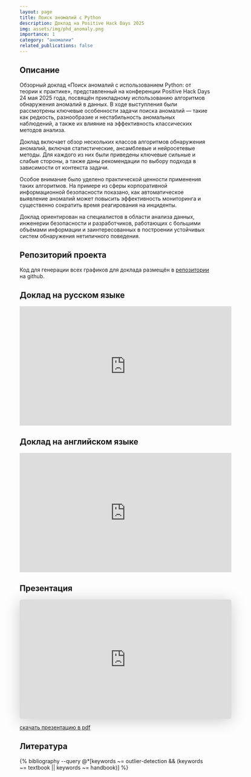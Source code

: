 ```yaml
---
layout: page
title: Поиск аномалий c Python
description: Доклад на Positive Hack Days 2025
img: assets/img/phd_anomaly.png
importance: 1
category: "аномалии"
related_publications: false
---
```


## Описание

Обзорный доклад «Поиск аномалий с использованием Python: от теории к практике», представленный на конференции Positive Hack Days 24 мая 2025 года, посвящён прикладному использованию алгоритмов обнаружения аномалий в данных. В ходе выступления были рассмотрены ключевые особенности задачи поиска аномалий — такие как редкость, разнообразие и нестабильность аномальных наблюдений, а также их влияние на эффективность классических методов анализа.

Доклад включает обзор нескольких классов алгоритмов обнаружения аномалий, включая статистические, ансамблевые и нейросетевые методы. Для каждого из них были приведены ключевые сильные и слабые стороны, а также даны рекомендации по выбору подхода в зависимости от контекста задачи.

Особое внимание было уделено практической ценности применения таких алгоритмов. На примере из сферы корпоративной информационной безопасности показано, как автоматическое выявление аномалий может повысить эффективность мониторинга и существенно сократить время реагирования на инциденты.

Доклад ориентирован на специалистов в области анализа данных, инженерии безопасности и разработчиков, работающих с большими объёмами информации и заинтересованных в построении устойчивых систем обнаружения нетипичного поведения.

## Репозиторий проекта

Код для генерации всех графиков для доклада размещён в [репозитории](https://github.com/onixlas/phd-2025-anomaly-detection) на github.

## Доклад на русском языке

<iframe width="560" height="315" src="https://www.youtube.com/embed/yt55PeVFNyk?si=-A6SisevVe6cncbV" title="YouTube video player" frameborder="0" allow="accelerometer; autoplay; clipboard-write; encrypted-media; gyroscope; picture-in-picture; web-share" referrerpolicy="strict-origin-when-cross-origin" allowfullscreen></iframe>

## Доклад на английском языке

<iframe width="560" height="315" src="https://www.youtube.com/embed/Zg36gHVdr0E?si=5BupynJi3avwTvoK" title="YouTube video player" frameborder="0" allow="accelerometer; autoplay; clipboard-write; encrypted-media; gyroscope; picture-in-picture; web-share" referrerpolicy="strict-origin-when-cross-origin" allowfullscreen></iframe>

## Презентация

<iframe class="speakerdeck-iframe" style="border: 0px; background: rgba(0, 0, 0, 0.1) padding-box; margin: 0px; padding: 0px; border-radius: 6px; box-shadow: rgba(0, 0, 0, 0.2) 0px 5px 40px; width: 560px; height: auto; aspect-ratio: 560 / 315;" frameborder="0" src="https://speakerdeck.com/player/efc91da6ec45435dbbc570b3d62faafc" title="Anomaly Detection with Python" allowfullscreen="true" data-ratio="1.7777777777777777"></iframe>

[скачать презентацию в pdf](https://github.com/onixlas/conference-presentations/blob/main/positive_hack_days_2025/michael_vasiljev_phd_anomaly.pdf)

## Литература

{% bibliography --query @*[keywords ~= outlier-detection && (keywords ~= textbook || keywords ~= handbook)] %}
